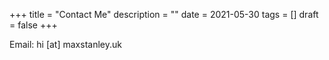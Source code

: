 +++
title = "Contact Me"
description = ""
date = 2021-05-30
tags = []
draft = false
+++

Email: hi [at] maxstanley.uk

